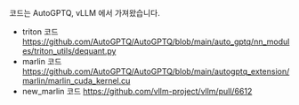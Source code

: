 코드는 AutoGPTQ, vLLM 에서 가져왔습니다.
* triton 코드 https://github.com/AutoGPTQ/AutoGPTQ/blob/main/auto_gptq/nn_modules/triton_utils/dequant.py
* marlin 코드 https://github.com/AutoGPTQ/AutoGPTQ/blob/main/autogptq_extension/marlin/marlin_cuda_kernel.cu
* new_marlin 코드 https://github.com/vllm-project/vllm/pull/6612